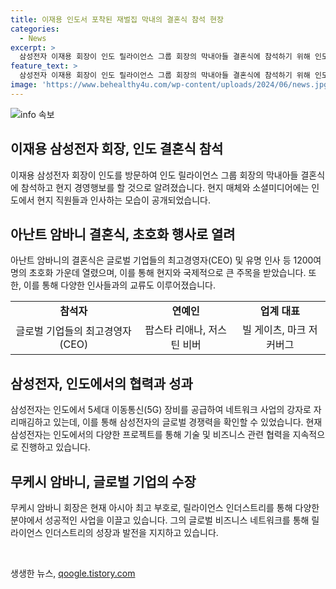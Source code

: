 ```yaml
---
title: 이재용 인도서 포착된 재벌집 막내의 결혼식 참석 현장
categories:
  - News
excerpt: >
  삼성전자 이재용 회장이 인도 릴라이언스 그룹 회장의 막내아들 결혼식에 참석하기 위해 인도를 방문했다. 이번 결혼식에는 유명 기업인과 인터넷 유명인들이 초대되어 전 세계적인 화제를 모았다. 암바니 회장은 다양한 사업 분야에서 성공을 거두는 대기업을 이끌고 있으며 순자산은 약 160조원에 달한다. 이번 결혼식을 통해 현지에서의 경영 활동이 예상되는데, 삼성전자는 인도에서 네트워크 사업의 강자로 자리매김하고 있다.
feature_text: >
  삼성전자 이재용 회장이 인도 릴라이언스 그룹 회장의 막내아들 결혼식에 참석하기 위해 인도를 방문했다. 이번 결혼식에는 유명 기업인과 인터넷 유명인들이 초대되어 전 세계적인 화제를 모았다. 암바니 회장은 다양한 사업 분야에서 성공을 거두는 대기업을 이끌고 있으며 순자산은 약 160조원에 달한다. 이번 결혼식을 통해 현지에서의 경영 활동이 예상되는데, 삼성전자는 인도에서 네트워크 사업의 강자로 자리매김하고 있다.
image: 'https://www.behealthy4u.com/wp-content/uploads/2024/06/news.jpg'
---
```


<p><img src="https://www.behealthy4u.com/wp-content/uploads/2024/06/news.jpg" alt="info 속보" /></p>

<h2 data-ke-size="size26">이재용 삼성전자 회장, 인도 결혼식 참석</h2>

<p data-ke-size="size16">이재용 삼성전자 회장이 인도를 방문하여 인도 릴라이언스 그룹 회장의 막내아들 결혼식에 참석하고 현지 경영행보를 할 것으로 알려졌습니다. 현지 매체와 소셜미디어에는 인도에서 현지 직원들과 인사하는 모습이 공개되었습니다.</p>

<h2 data-ke-size="size26">아난트 암바니 결혼식, 초호화 행사로 열려</h2>

<p data-ke-size="size16">아난트 암바니의 결혼식은 글로벌 기업들의 최고경영자(CEO) 및 유명 인사 등 1200여 명의 초호화 가운데 열렸으며, 이를 통해 현지와 국제적으로 큰 주목을 받았습니다. 또한, 이를 통해 다양한 인사들과의 교류도 이루어졌습니다.</p>

<table>
    <tr>
        <td style="text-align: center; height: 17px;"><b>참석자</b></td>
        <td style="text-align: center; height: 17px;"><b>연예인</b></td>
        <td style="text-align: center; height: 17px;"><b>업계 대표</b></td>
    </tr>
    <tr>
        <td style="text-align: center; height: 17px;">글로벌 기업들의 최고경영자(CEO)</td>
        <td style="text-align: center; height: 17px;">팝스타 리애나, 저스틴 비버</td>
        <td style="text-align: center; height: 17px;">빌 게이츠, 마크 저커버그</td>
    </tr>
</table>

<h2 data-ke-size="size26">삼성전자, 인도에서의 협력과 성과</h2>

<p data-ke-size="size16">삼성전자는 인도에서 5세대 이동통신(5G) 장비를 공급하여 네트워크 사업의 강자로 자리매김하고 있는데, 이를 통해 삼성전자의 글로벌 경쟁력을 확인할 수 있었습니다. 현재 삼성전자는 인도에서의 다양한 프로젝트를 통해 기술 및 비즈니스 관련 협력을 지속적으로 진행하고 있습니다.</p>

<h2 data-ke-size="size26">무케시 암바니, 글로벌 기업의 수장</h2>

<p data-ke-size="size16">무케시 암바니 회장은 현재 아시아 최고 부호로, 릴라이언스 인더스트리를 통해 다양한 분야에서 성공적인 사업을 이끌고 있습니다. 그의 글로벌 비즈니스 네트워크를 통해 릴라이언스 인더스트리의 성장과 발전을 지지하고 있습니다.</p>

<p data-ke-size="size16">&nbsp;</p>
생생한 뉴스, <a href="https://qoogle.tistory.com" rel="dofollow">qoogle.tistory.com</a>


